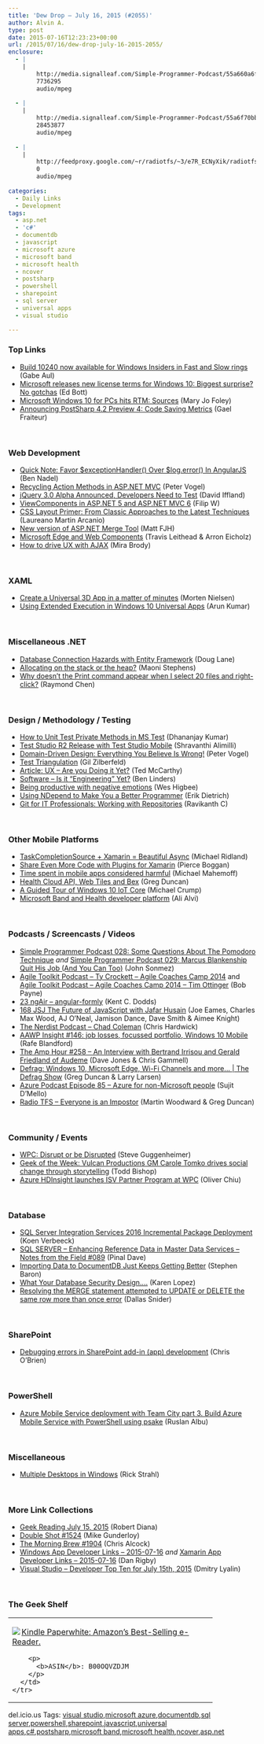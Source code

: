 ```yaml
---
title: 'Dew Drop – July 16, 2015 (#2055)'
author: Alvin A.
type: post
date: 2015-07-16T12:23:23+00:00
url: /2015/07/16/dew-drop-july-16-2015-2055/
enclosure:
  - |
    |
        http://media.signalleaf.com/Simple-Programmer-Podcast/55a660a6f91f890300ac5963/rss/SimpleProgrammer-028.mp3
        7736295
        audio/mpeg
        
  - |
    |
        http://media.signalleaf.com/Simple-Programmer-Podcast/55a6f70bb6e7fc03001d6f5a/rss/SimpleProgrammer-029.mp3
        28453877
        audio/mpeg
        
  - |
    |
        http://feedproxy.google.com/~r/radiotfs/~3/e7R_ECNyXik/radiotfs_092.mp3
        0
        audio/mpeg
        
categories:
  - Daily Links
  - Development
tags:
  - asp.net
  - 'c#'
  - documentdb
  - javascript
  - microsoft azure
  - microsoft band
  - microsoft health
  - ncover
  - postsharp
  - powershell
  - sharepoint
  - sql server
  - universal apps
  - visual studio

---
```

### <a name="top"></a>Top Links

  * <a href="http://blogs.windows.com/bloggingwindows/2015/07/15/build-10240-now-available-for-windows-insiders-in-fast-and-slow-rings/" target="_blank">Build 10240 now available for Windows Insiders in Fast and Slow rings</a> (Gabe Aul)
  * <a href="http://feedproxy.google.com/~r/zdnet/Bott/~3/zijioe7dpKI/story01.htm" target="_blank">Microsoft releases new license terms for Windows 10: Biggest surprise? No gotchas</a> (Ed Bott)
  * <a href="http://zdnet.com.feedsportal.com/c/35462/f/675660/s/48274151/sc/15/l/0L0Szdnet0N0Carticle0Cmicrosoft0Ewindows0E10A0Efor0Epcs0Ehits0Ertm0Esources0C0Tftag0FRSSbaffb68/story01.htm" target="_blank">Microsoft Windows 10 for PCs hits RTM: Sources</a> (Mary Jo Foley)
  * <a href="http://feedproxy.google.com/~r/postsharp/~3/cSwSgSYlJzw/post.aspx" target="_blank">Announcing PostSharp 4.2 Preview 4: Code Saving Metrics</a> (Gael Fraiteur)

&nbsp;

### <a name="web"></a>Web Development

  * <a href="http://www.bennadel.com/blog/2867-quick-note-favor-exceptionhandler-over-log-error-in-angularjs.htm" target="_blank">Quick Note: Favor $exceptionHandler() Over $log.error() In AngularJS</a> (Ben Nadel)
  * <a href="https://visualstudiomagazine.com/blogs/tool-tracker/2015/05/recycle-action-methods-asp-net-mvc.aspx" target="_blank">Recycling Action Methods in ASP.NET MVC</a> (Peter Vogel)
  * <a href="http://www.infoq.com/news/2015/07/jquery-3-alpha-announced?utm_campaign=infoq_content&utm_source=infoq&utm_medium=feed&utm_term=global" target="_blank">jQuery 3.0 Alpha Announced, Developers Need to Test</a> (David Iffland)
  * <a href="http://www.strathweb.com/2015/07/viewcomponents-asp-net-5-asp-net-mvc-6/" target="_blank">ViewComponents in ASP.NET 5 and ASP.NET MVC 6</a> (Filip W)
  * <a href="http://www.toptal.com/css/css-layout-primer-from-classic-approaches-to-the-latest-techniques" target="_blank">CSS Layout Primer: From Classic Approaches to the Latest Techniques</a> (Laureano Martin Arcanio)
  * <a href="http://blogs.msdn.com/b/webdev/archive/2015/07/15/new-version-of-asp-net-merge-tool.aspx" target="_blank">New version of ASP.NET Merge Tool</a> (Matt FJH)
  * <a href="http://blogs.windows.com/msedgedev/2015/07/15/microsoft-edge-and-web-components/" target="_blank">Microsoft Edge and Web Components</a> (Travis Leithead & Arron Eicholz)
  * <a href="http://www.webdesignerdepot.com/2015/07/how-to-drive-ux-with-ajax/" target="_blank">How to drive UX with AJAX</a> (Mira Brody)

&nbsp;

### <a name="silverlight"></a>XAML

  * <a href="http://www.sharpgis.net/post/2015/07/15/Create-a-Universal-3D-App-in-a-matter-of-minutes" target="_blank">Create a Universal 3D App in a matter of minutes</a> (Morten Nielsen)
  * <a href="http://dailydotnettips.com/2015/07/15/using-extended-execution-in-windows-10-universal-apps/" target="_blank">Using Extended Execution in Windows 10 Universal Apps</a> (Arun Kumar)

&nbsp;

### <a name="dotnet"></a>Miscellaneous .NET

  * <a href="http://feedproxy.google.com/~r/BrentOzar-SqlServerDba/~3/DAQ6d5RFajk/" target="_blank">Database Connection Hazards with Entity Framework</a> (Doug Lane)
  * <a href="http://blogs.msdn.com/b/maoni/archive/2015/07/15/allocating-on-the-stack-or-the-heap.aspx" target="_blank">Allocating on the stack or the heap?</a> (Maoni Stephens)
  * <a href="http://blogs.msdn.com/b/oldnewthing/archive/2015/07/15/10624297.aspx" target="_blank">Why doesn&#8217;t the Print command appear when I select 20 files and right-click?</a> (Raymond Chen)

&nbsp;

### <a name="design"></a>Design / Methodology / Testing

  * <a href="http://www.infragistics.com/community/blogs/dhananjay_kumar/archive/2015/07/16/how-to-unit-test-private-methods-in-ms-test.aspx" target="_blank">How to Unit Test Private Methods in MS Test</a> (Dhananjay Kumar)
  * <a href="http://tracking.feedpress.it/link/10828/1502099" target="_blank">Test Studio R2 Release with Test Studio Mobile</a> (Shravanthi Alimilli)
  * <a href="https://visualstudiomagazine.com/articles/2015/07/01/domain-driven-design.aspx" target="_blank">Domain-Driven Design: Everything You Believe Is Wrong!</a> (Peter Vogel)
  * <a href="http://feedproxy.google.com/~r/gilzilberfeld/~3/i_gLU1D63ok/test-triangulation.html" target="_blank">Test Triangulation</a> (Gil Zilberfeld)
  * <a href="http://www.infoq.com/articles/ux-prominance?utm_campaign=infoq_content&utm_source=infoq&utm_medium=feed&utm_term=global" target="_blank">Article: UX &#8211; Are you Doing it Yet?</a> (Ted McCarthy)
  * <a href="http://www.infoq.com/news/2015/07/software-engineering-shaw?utm_campaign=infoq_content&utm_source=infoq&utm_medium=feed&utm_term=global" target="_blank">Software – Is it &#8220;Engineering&#8221; Yet?</a> (Ben Linders)
  * <a href="http://www.weshigbee.com/being-productive-with-negative-emotions/" target="_blank">Being productive with negative emotions</a> (Wes Higbee)
  * <a href="http://blog.ndepend.com/using-ndepend-to-make-you-a-better-programmer/" target="_blank">Using NDepend to Make You a Better Programmer</a> (Erik Dietrich)
  * <a href="http://www.powershellmagazine.com/2015/07/15/git-for-it-professionals-working-with-repositories/" target="_blank">Git for IT Professionals: Working with Repositories</a> (Ravikanth C)

&nbsp;

### <a name="mobile"></a>Other Mobile Platforms

  * <a href="http://www.michaelridland.com/xamarin/taskcompletionsource-xamarin-beautiful-async/" target="_blank">TaskCompletionSource + Xamarin = Beautiful Async</a> (Michael Ridland)
  * <a href="https://blog.xamarin.com/share-even-more-code-with-plugins-for-xamarin/" target="_blank">Share Even More Code with Plugins for Xamarin</a> (Pierce Boggan)
  * <a href="http://softwareas.com/time-spent-in-mobile-apps-considered-harmful/" target="_blank">Time spent in mobile apps considered harmful</a> (Michael Mahemoff)
  * <a href="https://channel9.msdn.com/coding4fun/blog/Health-Cloud-API-Web-Tiles-and-Bex" target="_blank">Health Cloud API, Web Tiles and Bex</a> (Greg Duncan)
  * <a href="http://developer.telerik.com/featured/a-guided-tour-of-windows-10-iot-core/" target="_blank">A Guided Tour of Windows 10 IoT Core</a> (Michael Crump)
  * <a href="http://blogs.msdn.com/b/visualstudio/archive/2015/07/15/microsoft-band-and-health-developer-platform.aspx" target="_blank">Microsoft Band and Health developer platform</a> (Ali Alvi)

&nbsp;

### <a name="podcasts"></a>Podcasts / Screencasts / Videos

  * <a href="http://media.signalleaf.com/Simple-Programmer-Podcast/55a660a6f91f890300ac5963/rss/SimpleProgrammer-028.mp3" target="_blank">Simple Programmer Podcast 028: Some Questions About The Pomodoro Technique</a> _and_ <a href="http://media.signalleaf.com/Simple-Programmer-Podcast/55a6f70bb6e7fc03001d6f5a/rss/SimpleProgrammer-029.mp3" target="_blank">Simple Programmer Podcast 029: Marcus Blankenship Quit His Job (And You Can Too)</a> (John Sonmez)
  * <a href="http://agiletoolkit.libsyn.com/ty-crockett-agile-coaches-camp-2014" target="_blank">Agile Toolkit Podcast &#8211; Ty Crockett &#8211; Agile Coaches Camp 2014</a> and <a href="http://agiletoolkit.libsyn.com/agile-coaches-camp-2014-tim-ottinger" target="_blank">Agile Toolkit Podcast &#8211; Agile Coaches Camp 2014 &#8211; Tim Ottinger</a> (Bob Payne)
  * <a href="http://audio.angular-air.com/e/23-ngair-angular-formly/" target="_blank">23 ngAir &#8211; angular-formly</a> (Kent C. Dodds)
  * <a href="http://devchat.tv/js-jabber/168-jsj-the-future-of-javascript-with-jafar-husain" target="_blank">168 JSJ The Future of JavaScript with Jafar Husain</a> (Joe Eames, Charles Max Wood, AJ O&#8217;Neal, Jamison Dance, Dave Smith & Aimee Knight)
  * <a href="http://nerdist.libsyn.com/chad-coleman" target="_blank">The Nerdist Podcast &#8211; Chad Coleman</a> (Chris Hardwick)
  * <a href="http://allaboutwindowsphone.com/media/item/20823_AAWP_Insight_146_job_losses_fo.php" target="_blank">AAWP Insight #146: job losses, focussed portfolio, Windows 10 Mobile</a> (Rafe Blandford)
  * <a href="http://feedproxy.google.com/~r/TheAmpHour/~3/c0AnhvHBb-4/" target="_blank">The Amp Hour #258 – An Interview with Bertrand Irrisou and Gerald Friedland of Audeme</a> (Dave Jones & Chris Gammell)
  * <a href="https://channel9.msdn.com/Shows/The-Defrag-Show/Defrag-Windows-10-Microsoft-Edge-Wi-Fi-Channels-and-more" target="_blank">Defrag: Windows 10, Microsoft Edge, Wi-Fi Channels and more&#8230; | The Defrag Show</a> (Greg Duncan & Larry Larsen)
  * <a href="http://azpodcast.azurewebsites.net/post/Episode-85-Azure-for-non-Microsoft-people" target="_blank">Azure Podcast Episode 85 &#8211; Azure for non-Microsoft people</a> (Sujit D&#8217;Mello)
  * <a href="http://feedproxy.google.com/~r/radiotfs/~3/e7R_ECNyXik/radiotfs_092.mp3" target="_blank">Radio TFS &#8211; Everyone is an Impostor</a> (Martin Woodward & Greg Duncan)

&nbsp;

### <a name="events"></a>Community / Events

  * <a href="http://blogs.msdn.com/b/stevengu/archive/2015/07/15/wpc-disrupt-or-be-disrupted.aspx" target="_blank">WPC: Disrupt or be Disrupted</a> (Steve Guggenheimer)
  * <a href="http://feedproxy.google.com/~r/geekwire/~3/yregTfyyRIo/" target="_blank">Geek of the Week: Vulcan Productions GM Carole Tomko drives social change through storytelling</a> (Todd Bishop)
  * <a href="http://azure.microsoft.com/blog/2015/07/15/azure-hdinsight-launches-isv-partner-program-at-wpc/" target="_blank">Azure HDInsight launches ISV Partner Program at WPC</a> (Oliver Chiu)

&nbsp;

### <a name="sql"></a>Database

  * <a href="http://feedproxy.google.com/~r/MSSQLTips-LatestSqlServerTips/~3/S2dGGX32J-g/tip.asp" target="_blank">SQL Server Integration Services 2016 Incremental Package Deployment</a> (Koen Verbeeck)
  * <a href="http://blog.sqlauthority.com/2015/07/16/sql-server-enhancing-reference-data-in-master-data-services-notes-from-the-field-089/" target="_blank">SQL SERVER – Enhancing Reference Data in Master Data Services – Notes from the Field #089</a> (Pinal Dave)
  * <a href="http://azure.microsoft.com/blog/2015/07/15/importing-data-to-documentdb-just-keeps-getting-better/" target="_blank">Importing Data to DocumentDB Just Keeps Getting Better</a> (Stephen Baron)
  * <a href="http://www.datamodel.com/index.php/2015/07/15/what-your-database-security-design/" target="_blank">What Your Database Security Design….</a> (Karen Lopez)
  * <a href="http://feedproxy.google.com/~r/MSSQLTips-LatestSqlServerTips/~3/2DKKNhV4juY/tip.asp" target="_blank">Resolving the MERGE statement attempted to UPDATE or DELETE the same row more than once error</a> (Dallas Snider)

&nbsp;

### <a name="sp"></a>SharePoint

  * <a href="http://feedproxy.google.com/~r/ChrisObrien/~3/X870c-Lg_3w/errors-in-sharepoint-apps-add-ins.html" target="_blank">Debugging errors in SharePoint add-in (app) development</a> (Chris O&#8217;Brien)

&nbsp;

### <a name="ps"></a>PowerShell

  * <a href="http://www.ralbu.com:80/azure-mobile-service-deployment-with-team-city-part-3-build-azure-mobile-service-with-powershell-using-psake" target="_blank">Azure Mobile Service deployment with Team City part 3. Build Azure Mobile Service with PowerShell using psake</a> (Ruslan Albu)

&nbsp;

### <a name="misc"></a>Miscellaneous

  * <a href="http://feedproxy.google.com/~r/RickStrahl/~3/6dWeAhrSe00/Multiple-Desktops-in-Windows" target="_blank">Multiple Desktops in Windows</a> (Rick Strahl)

&nbsp;

### <a name="links"></a>More Link Collections

  * <a href="http://feeds.regulargeek.com/~r/RegularGeek/~3/Nxyun3syObg/" target="_blank">Geek Reading July 15, 2015</a> (Robert Diana)
  * <a href="http://afreshcup.com/home/2015/7/15/double-shot-1524.html" target="_blank">Double Shot #1524</a> (Mike Gunderloy)
  * <a href="http://feedproxy.google.com/~r/ReflectivePerspective/~3/BEaZuVmV3GM/" target="_blank">The Morning Brew #1904</a> (Chris Alcock)
  * <a href="http://windowsappdev.com/2015/07/windows-app-developer-links-2015-07-16/" target="_blank">Windows App Developer Links &#8211; 2015-07-16</a> _and_ <a href="http://allaboutxamarin.com/2015/07/xamarin-app-developer-links-2015-07-16/" target="_blank">Xamarin App Developer Links &#8211; 2015-07-16</a> (Dan Rigby)
  * <a href="http://www.lyalin.com/2015/07/15/visual-studio-developer-top-ten-for-july-15th-2015/" target="_blank">Visual Studio – Developer Top Ten for July 15th, 2015</a> (Dmitry Lyalin)

&nbsp;

### <a name="shelf"></a>The Geek Shelf

<div id="scid:7dc1bd33-94bd-46fd-a20b-0131235bcd47:0de2b721-ab03-4d7a-8aca-5e769c771bfb" class="wlWriterEditableSmartContent" style="float: none; padding-bottom: 0px; padding-top: 0px; padding-left: 0px; margin: 0px; display: inline; padding-right: 0px">
  <table cellspacing="0" cellpadding="2" width="400" border="0" unselectable="on">
    <tr>
      <td valign="top" width="400">
        <p>
          <a title="Kindle Paperwhite: Amazon’s Best-Selling e-Reader." href="http://www.amazon.com/exec/obidos/ASIN/B00OQVZDJM/amavin-20"><img data-recalc-dims="1" decoding="async" src="https://i0.wp.com/images.amazon.com/images/P/B00OQVZDJM.01.MZZZZZZZ.jpg?w=660" border="0" align="left" style="float:left" />Kindle Paperwhite: Amazon’s Best-Selling e-Reader.</a>
        </p>
        
        <p>
          <b>ASIN</b>: B00OQVZDJM
        </p>
      </td>
    </tr>
  </table>
</div>

<div id="scid:0767317B-992E-4b12-91E0-4F059A8CECA8:b784cec0-044a-4c35-98e2-6e4f04bafa9e" class="wlWriterEditableSmartContent" style="float: none; padding-bottom: 0px; padding-top: 0px; padding-left: 0px; margin: 0px; display: inline; padding-right: 0px">
  del.icio.us Tags: <a href="http://del.icio.us/popular/visual+studio" rel="tag">visual studio</a>,<a href="http://del.icio.us/popular/microsoft+azure" rel="tag">microsoft azure</a>,<a href="http://del.icio.us/popular/documentdb" rel="tag">documentdb</a>,<a href="http://del.icio.us/popular/sql+server" rel="tag">sql server</a>,<a href="http://del.icio.us/popular/powershell" rel="tag">powershell</a>,<a href="http://del.icio.us/popular/sharepoint" rel="tag">sharepoint</a>,<a href="http://del.icio.us/popular/javascript" rel="tag">javascript</a>,<a href="http://del.icio.us/popular/universal+apps" rel="tag">universal apps</a>,<a href="http://del.icio.us/popular/c%23" rel="tag">c#</a>,<a href="http://del.icio.us/popular/postsharp" rel="tag">postsharp</a>,<a href="http://del.icio.us/popular/microsoft+band" rel="tag">microsoft band</a>,<a href="http://del.icio.us/popular/microsoft+health" rel="tag">microsoft health</a>,<a href="http://del.icio.us/popular/ncover" rel="tag">ncover</a>,<a href="http://del.icio.us/popular/asp.net" rel="tag">asp.net</a>
</div>